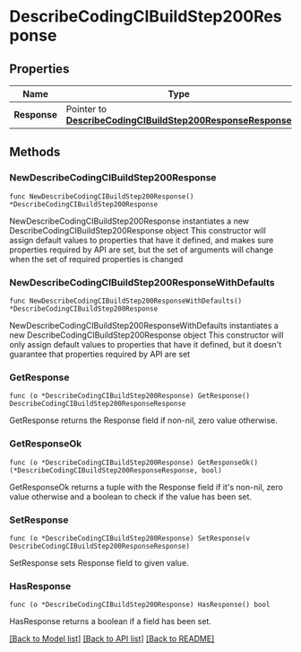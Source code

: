 # DescribeCodingCIBuildStep200Response

## Properties

Name | Type | Description | Notes
------------ | ------------- | ------------- | -------------
**Response** | Pointer to [**DescribeCodingCIBuildStep200ResponseResponse**](DescribeCodingCIBuildStep200ResponseResponse.md) |  | [optional] 

## Methods

### NewDescribeCodingCIBuildStep200Response

`func NewDescribeCodingCIBuildStep200Response() *DescribeCodingCIBuildStep200Response`

NewDescribeCodingCIBuildStep200Response instantiates a new DescribeCodingCIBuildStep200Response object
This constructor will assign default values to properties that have it defined,
and makes sure properties required by API are set, but the set of arguments
will change when the set of required properties is changed

### NewDescribeCodingCIBuildStep200ResponseWithDefaults

`func NewDescribeCodingCIBuildStep200ResponseWithDefaults() *DescribeCodingCIBuildStep200Response`

NewDescribeCodingCIBuildStep200ResponseWithDefaults instantiates a new DescribeCodingCIBuildStep200Response object
This constructor will only assign default values to properties that have it defined,
but it doesn't guarantee that properties required by API are set

### GetResponse

`func (o *DescribeCodingCIBuildStep200Response) GetResponse() DescribeCodingCIBuildStep200ResponseResponse`

GetResponse returns the Response field if non-nil, zero value otherwise.

### GetResponseOk

`func (o *DescribeCodingCIBuildStep200Response) GetResponseOk() (*DescribeCodingCIBuildStep200ResponseResponse, bool)`

GetResponseOk returns a tuple with the Response field if it's non-nil, zero value otherwise
and a boolean to check if the value has been set.

### SetResponse

`func (o *DescribeCodingCIBuildStep200Response) SetResponse(v DescribeCodingCIBuildStep200ResponseResponse)`

SetResponse sets Response field to given value.

### HasResponse

`func (o *DescribeCodingCIBuildStep200Response) HasResponse() bool`

HasResponse returns a boolean if a field has been set.


[[Back to Model list]](../README.md#documentation-for-models) [[Back to API list]](../README.md#documentation-for-api-endpoints) [[Back to README]](../README.md)


